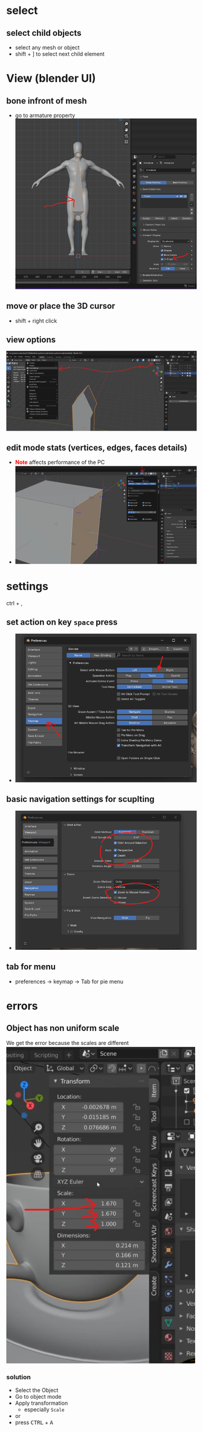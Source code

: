 # select

## select child objects

- select any mesh or object
- shift + ] to select next child element

# View (blender UI)

## bone infront of mesh

- go to armature property
  <img src="./images/get-bone-in-front-view.png">

## move or place the 3D cursor

- shift + right click

## view options

  <img src="./images/view-options.png" >

## edit mode stats (vertices, edges, faces details)

- <b style="color: red;">Note</b> affects performance of the PC
- <img src="./images/enable-vertices-stats.png" >

# settings

ctrl + ,

## set action on key `space` press

- <img src="./images/keymap-space-remap.png">

## basic navigation settings for scuplting

- <img src="./images/basic-scupt-settings.png">

## tab for menu

- preferences -> keymap -> Tab for pie menu

# errors

## Object has non uniform scale

We get the error because the scales are different </br>
<img src="./images/why-non-uniform-object-err.jpg" alt="why-non-uniform-object-err" width="500" />

### solution

- Select the Object
- Go to object mode
- Apply transformation
  - especially `Scale`
- or
- press <kbd>CTRL</kbd> + <kbd>A</kbd>
